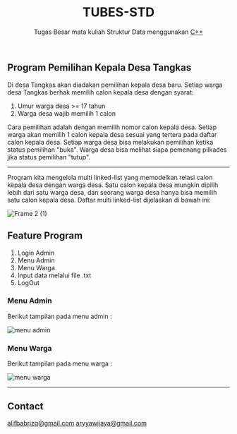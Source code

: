 <h1 align = "center">TUBES-STD</h1>
<p align = "center">Tugas Besar mata kuliah Struktur Data menggunakan <a  href="https://isocpp.org/">C++</a></p>
<br>

## Program Pemilihan Kepala Desa Tangkas
Di desa Tangkas akan diadakan pemilihan kepala desa baru. Setiap warga desa Tangkas berhak memilih calon kepala desa dengan syarat:
1. Umur warga desa >= 17 tahun
2. Warga desa wajib memilih 1 calon

Cara pemilihan adalah dengan memilih nomor calon kepala desa. Setiap warga akan memilih 1 calon kepala desa sesuai yang tertera pada daftar calon kepala desa. Setiap warga desa bisa melakukan pemilihan ketika status pemilihan "buka". Warga desa bisa melihat siapa pemenang pilkades jika status pemilihan "tutup".

***

Program kita mengelola multi linked-list yang memodelkan relasi calon kepala desa dengan warga desa. Satu calon kepala desa mungkin dipilih lebih dari satu warga desa, dan seorang warga desa hanya bisa memilih satu calon kepala desa. Daftar multi linked-list dijelaskan di bawah ini:

![Frame 2 (1)](https://user-images.githubusercontent.com/35615666/146569338-65f5ccdc-d671-4154-a068-92580273a97c.jpg)

## Feature Program
1. Login Admin
2. Menu Admin
3. Menu Warga
4. Input data melalui file .txt
5. LogOut


### Menu Admin
Berikut tampilan pada menu admin :

![menu admin](https://user-images.githubusercontent.com/35615666/149661378-7084030c-14ba-4a4f-a5ff-f59193c51368.png)

### Menu Warga
Berikut tampilan pada menu warga :

![menu warga](https://user-images.githubusercontent.com/35615666/149661423-5e53a80b-6a5e-4cbb-897c-24437b786dcf.png)

***

## Contact
alifbabrizq@gmail.com
aryyawijaya@gmail.com
